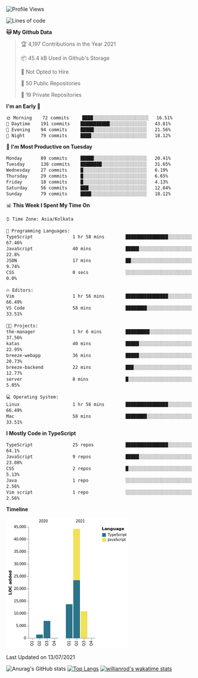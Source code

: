 <!--START_SECTION:waka-->
![Profile Views](http://img.shields.io/badge/Profile%20Views-1-blue)

![Lines of code](https://img.shields.io/badge/From%20Hello%20World%20I%27ve%20Written-77150%20lines%20of%20code-blue)

**🐱 My Github Data** 

> 🏆 4,197 Contributions in the Year 2021
 > 
> 📦 45.4 kB Used in Github's Storage 
 > 
> 🚫 Not Opted to Hire
 > 
> 📜 50 Public Repositories 
 > 
> 🔑 19 Private Repositories  
 > 
**I'm an Early 🐤** 

```text
🌞 Morning    72 commits     ████░░░░░░░░░░░░░░░░░░░░░   16.51% 
🌆 Daytime    191 commits    ███████████░░░░░░░░░░░░░░   43.81% 
🌃 Evening    94 commits     █████░░░░░░░░░░░░░░░░░░░░   21.56% 
🌙 Night      79 commits     ████░░░░░░░░░░░░░░░░░░░░░   18.12%

```
📅 **I'm Most Productive on Tuesday** 

```text
Monday       89 commits     █████░░░░░░░░░░░░░░░░░░░░   20.41% 
Tuesday      138 commits    ████████░░░░░░░░░░░░░░░░░   31.65% 
Wednesday    27 commits     █░░░░░░░░░░░░░░░░░░░░░░░░   6.19% 
Thursday     29 commits     █░░░░░░░░░░░░░░░░░░░░░░░░   6.65% 
Friday       18 commits     █░░░░░░░░░░░░░░░░░░░░░░░░   4.13% 
Saturday     56 commits     ███░░░░░░░░░░░░░░░░░░░░░░   12.84% 
Sunday       79 commits     ████░░░░░░░░░░░░░░░░░░░░░   18.12%

```


📊 **This Week I Spent My Time On** 

```text
⌚︎ Time Zone: Asia/Kolkata

💬 Programming Languages: 
TypeScript               1 hr 58 mins        ████████████████░░░░░░░░░   67.46% 
JavaScript               40 mins             █████░░░░░░░░░░░░░░░░░░░░   22.8% 
JSON                     17 mins             ██░░░░░░░░░░░░░░░░░░░░░░░   9.74% 
CSS                      0 secs              ░░░░░░░░░░░░░░░░░░░░░░░░░   0.0%

🔥 Editors: 
Vim                      1 hr 56 mins        ████████████████░░░░░░░░░   66.49% 
VS Code                  58 mins             ████████░░░░░░░░░░░░░░░░░   33.51%

🐱‍💻 Projects: 
the-manager              1 hr 6 mins         █████████░░░░░░░░░░░░░░░░   37.56% 
katas                    40 mins             █████░░░░░░░░░░░░░░░░░░░░   22.95% 
breeze-webapp            36 mins             █████░░░░░░░░░░░░░░░░░░░░   20.73% 
breeze-backend           22 mins             ███░░░░░░░░░░░░░░░░░░░░░░   12.77% 
server                   8 mins              █░░░░░░░░░░░░░░░░░░░░░░░░   5.05%

💻 Operating System: 
Linux                    1 hr 56 mins        ████████████████░░░░░░░░░   66.49% 
Mac                      58 mins             ████████░░░░░░░░░░░░░░░░░   33.51%

```

**I Mostly Code in TypeScript** 

```text
TypeScript               25 repos            ████████████████░░░░░░░░░   64.1% 
JavaScript               9 repos             █████░░░░░░░░░░░░░░░░░░░░   23.08% 
CSS                      2 repos             █░░░░░░░░░░░░░░░░░░░░░░░░   5.13% 
Java                     1 repo              ░░░░░░░░░░░░░░░░░░░░░░░░░   2.56% 
Vim script               1 repo              ░░░░░░░░░░░░░░░░░░░░░░░░░   2.56%

```


**Timeline**

![Chart not found](https://raw.githubusercontent.com/wise-introvert/wise-introvert/master/charts/bar_graph.png) 


 Last Updated on 13/07/2021
<!--END_SECTION:waka-->
![Anurag's GitHub stats](https://github-readme-stats.vercel.app/api?username=wise-introvert&count_private=true&show_icons=true)
[![Top Langs](https://github-readme-stats.vercel.app/api/top-langs/?username=wise-introvert&langs_count=10)](https://github.com/anuraghazra/github-readme-stats)
[![willianrod's wakatime stats](https://github-readme-stats.vercel.app/api/wakatime?username=wiseintrovert)](https://github.com/anuraghazra/github-readme-stats)
